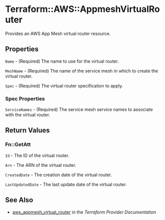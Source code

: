 # Terraform::AWS::AppmeshVirtualRouter

Provides an AWS App Mesh virtual router resource.

## Properties

`Name` - (Required) The name to use for the virtual router.

`MeshName` - (Required) The name of the service mesh in which to create the virtual router.

`Spec` - (Required) The virtual router specification to apply.

### Spec Properties

`ServiceNames` - (Required) The service mesh service names to associate with the virtual router.


## Return Values

### Fn::GetAtt

`Id` - The ID of the virtual router.

`Arn` - The ARN of the virtual router.

`CreatedDate` - The creation date of the virtual router.

`LastUpdatedDate` - The last update date of the virtual router.

## See Also

* [aws_appmesh_virtual_router](https://www.terraform.io/docs/providers/aws/r/appmesh_virtual_router.html) in the _Terraform Provider Documentation_